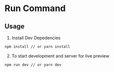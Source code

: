 # Run Command

## Usage

1. Install Dev Depedencies
```sh
npm install // or yarn install
```
2. To start development and server for live preview
```sh
npm run dev // or yarn dev
```
